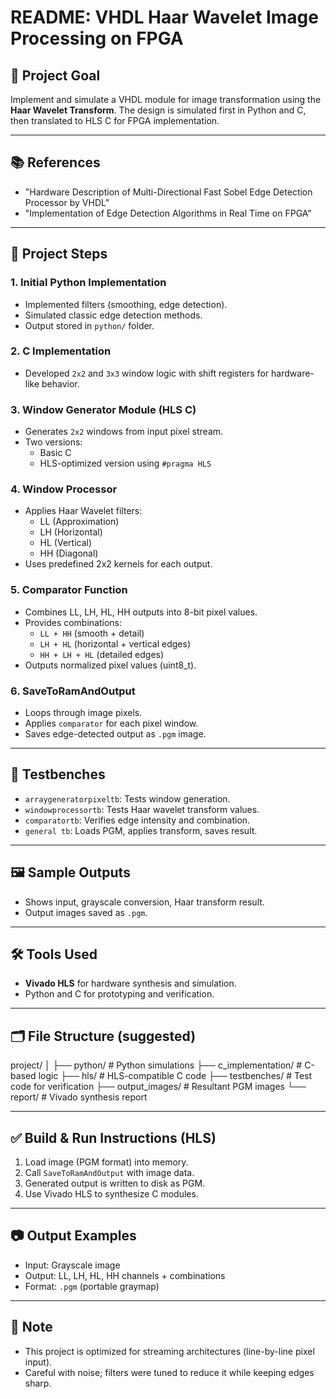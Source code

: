 # README: VHDL Haar Wavelet Image Processing on FPGA

## 📌 Project Goal
Implement and simulate a VHDL module for image transformation using the **Haar Wavelet Transform**. The design is simulated first in Python and C, then translated to HLS C for FPGA implementation.

---

## 📚 References
- "Hardware Description of Multi-Directional Fast Sobel Edge Detection Processor by VHDL"
- "Implementation of Edge Detection Algorithms in Real Time on FPGA"

---

## 🧱 Project Steps

### 1. Initial Python Implementation
- Implemented filters (smoothing, edge detection).
- Simulated classic edge detection methods.
- Output stored in `python/` folder.

### 2. C Implementation
- Developed `2x2` and `3x3` window logic with shift registers for hardware-like behavior.

### 3. Window Generator Module (HLS C)
- Generates `2x2` windows from input pixel stream.
- Two versions:
  - Basic C
  - HLS-optimized version using `#pragma HLS`

### 4. Window Processor
- Applies Haar Wavelet filters:
  - LL (Approximation)
  - LH (Horizontal)
  - HL (Vertical)
  - HH (Diagonal)
- Uses predefined 2x2 kernels for each output.

### 5. Comparator Function
- Combines LL, LH, HL, HH outputs into 8-bit pixel values.
- Provides combinations:
  - `LL + HH` (smooth + detail)
  - `LH + HL` (horizontal + vertical edges)
  - `HH + LH + HL` (detailed edges)
- Outputs normalized pixel values (uint8_t).

### 6. SaveToRamAndOutput
- Loops through image pixels.
- Applies `comparator` for each pixel window.
- Saves edge-detected output as `.pgm` image.

---

## 🧪 Testbenches

- `arraygeneratorpixeltb`: Tests window generation.
- `windowprocessortb`: Tests Haar wavelet transform values.
- `comparatortb`: Verifies edge intensity and combination.
- `general tb`: Loads PGM, applies transform, saves result.

---

## 🖼️ Sample Outputs
- Shows input, grayscale conversion, Haar transform result.
- Output images saved as `.pgm`.

---

## 🛠️ Tools Used
- **Vivado HLS** for hardware synthesis and simulation.
- Python and C for prototyping and verification.

---

## 🗂️ File Structure (suggested)
project/
│
├── python/ # Python simulations
├── c_implementation/ # C-based logic
├── hls/ # HLS-compatible C code
├── testbenches/ # Test code for verification
├── output_images/ # Resultant PGM images
└── report/ # Vivado synthesis report

---

## ✅ Build & Run Instructions (HLS)

1. Load image (PGM format) into memory.
2. Call `SaveToRamAndOutput` with image data.
3. Generated output is written to disk as PGM.
4. Use Vivado HLS to synthesize C modules.

---

## 📷 Output Examples
- Input: Grayscale image
- Output: LL, LH, HL, HH channels + combinations
- Format: `.pgm` (portable graymap)

---

## 🧾 Note
- This project is optimized for streaming architectures (line-by-line pixel input).
- Careful with noise; filters were tuned to reduce it while keeping edges sharp.
